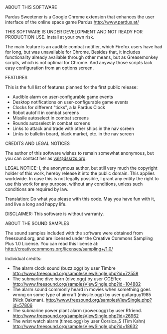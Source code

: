 ABOUT THIS SOFTWARE

  Pardus Sweetener is a Google Chrome extension that enhances the user
  interface of the online space game Pardus http://www.pardus.at/

  THIS SOFTWARE IS UNDER DEVELOPMENT AND NOT READY FOR PRODUCTION USE.
  Install at your own risk.

  The main feature is an audible combat notifier, which Firefox users
  have had for long, but was unavailable for Chrome.  Besides that, it
  includes functionality already available through other means, but as
  Greasemonkey scripts, which is not optimal for Chrome.  And anyway
  those scripts lack easy configuration from an options screen.

FEATURES

  This is the full list of features planned for the first public
  release:

   * Audible alarm on user-configurable game events
   * Desktop notifications on user-configurable game events
   * Clocks for different "ticks", a la Pardus Clock
   * Robot autofill in combat screens
   * Missile autoselect in combat screens
   * Rounds autoselect in combat screens
   * Links to attack and trade with other ships in the nav screen
   * Links to bulletin board, black market, etc. in the nav screen

CREDITS AND LEGAL NOTICES

  The author of this software wishes to remain somewhat anonymous, but
  you can contact her as val@dssrzs.org.

  LEGAL NOTICE: I, the anonymous author, but still very much the
  copyright holder of this work, hereby release it into the public
  domain. This applies worldwide. In case this is not legally
  possible, I grant any entity the right to use this work for any
  purpose, without any conditions, unless such conditions are required
  by law.

  Translation: Do what you please with this code. May you have fun
  with it, and live a long and happy life.

  DISCLAIMER: This software is without warranty.

ABOUT THE SOUND SAMPLES

  The sound samples included with the software were obtained from
  freesound.org, and are licensed under the Creative Commons Sampling
  Plus 1.0 License.  You can read this license at:
  http://creativecommons.org/licenses/sampling+/1.0/

  Individual credits:

   * The alarm clock sound (buzz.ogg) by user Timbre
     http://www.freesound.org/samplesViewSingle.php?id=72558
   * The submarine dive horn (dive.ogg) by user CGEffex
     http://www.freesound.org/samplesViewSingle.php?id=104882
   * The alarm sound commonly heard in movies when something goes
     wrong on some type of aircraft (missile.ogg) by user
     guitarguy1985 (Nick Oakman).
     http://www.freesound.org/samplesViewSingle.php?id=57806
   * The submarine power plant alarm (power.ogg) by user Rfriend.
     http://www.freesound.org/samplesViewSingle.php?id=26962
   * The wrist watch alarm (timex.ogg) by user Corsica_S (Tim Kahn)
     http://www.freesound.org/samplesViewSingle.php?id=18632
